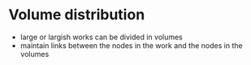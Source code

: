 # Volume distribution

*   large or largish works can be divided in volumes
*   maintain links between the nodes in the work and the nodes in the volumes
